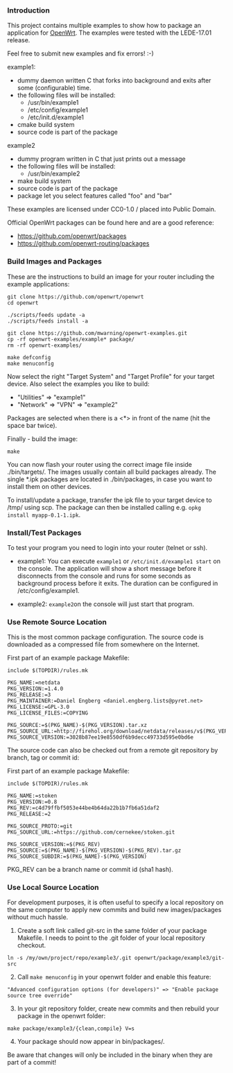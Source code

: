 ### Introduction

This project contains multiple examples to show how to package an application for [OpenWrt](https://openwrt.org).
The examples were tested with the LEDE-17.01 release.

Feel free to submit new examples and fix errors! :-)

example1:
* dummy daemon written C that forks into background and exits after some (configurable) time.
* the following files will be installed:
  * /usr/bin/example1
  * /etc/config/example1
  * /etc/init.d/example1
* cmake build system
* source code is part of the package

example2
* dummy program written in C that just prints out a message
* the following files will be installed:
  * /usr/bin/example2
* make build system
* source code is part of the package
* package let you select features called "foo" and "bar"

These examples are licensed under CC0-1.0 / placed into Public Domain.

Official OpenWrt packages can be found here and are a good reference:
* https://github.com/openwrt/packages
* https://github.com/openwrt-routing/packages

### Build Images and Packages

These are the instructions to build an image
for your router including the example applications:

```
git clone https://github.com/openwrt/openwrt
cd openwrt

./scripts/feeds update -a
./scripts/feeds install -a

git clone https://github.com/mwarning/openwrt-examples.git
cp -rf openwrt-examples/example* package/
rm -rf openwrt-examples/

make defconfig
make menuconfig
```

Now select the right "Target System" and "Target Profile" for your target device.
Also select the examples you like to build:

* "Utilities" => "example1"
* "Network" => "VPN" => "example2"

Packages are selected when there is a <*> in front of the name (hit the space bar twice).

Finally - build the image:
```
make
```

You can now flash your router using the correct image file inside ./bin/targets/. The images usually contain all build packages already.
The single *.ipk packages are located in ./bin/packages, in case you want to install them on other devices.

To install/update a package, transfer the ipk file to your target device to /tmp/ using scp.
The package can then be installed calling e.g. `opkg install myapp-0.1-1.ipk`.

### Install/Test Packages

To test your program you need to login into your router (telnet or ssh).

* example1:
You can execute `example1` or `/etc/init.d/example1 start` on the console.
The application will show a short message before it disconnects
from the console and runs for some seconds as background process before it exits.
The duration can be configured in /etc/config/example1.

* example2:
`example2`on the console will just start that program.

### Use Remote Source Location

This is the most common package configuration.
The source code is downloaded as a compressed file from somewhere on the Internet.

First part of an example package Makefile:
```
include $(TOPDIR)/rules.mk

PKG_NAME:=netdata
PKG_VERSION:=1.4.0
PKG_RELEASE:=3
PKG_MAINTAINER:=Daniel Engberg <daniel.engberg.lists@pyret.net>
PKG_LICENSE:=GPL-3.0
PKG_LICENSE_FILES:=COPYING

PKG_SOURCE:=$(PKG_NAME)-$(PKG_VERSION).tar.xz
PKG_SOURCE_URL:=http://firehol.org/download/netdata/releases/v$(PKG_VERSION)
PKG_SOURCE_VERSION:=3028b87ee19e8550df6b9decc49733d595e0bd6e
```

The source code can also be checked out from a remote git repository by branch, tag or commit id:

First part of an example package Makefile:
```
include $(TOPDIR)/rules.mk

PKG_NAME:=stoken
PKG_VERSION:=0.8
PKG_REV:=c4d79ffbf5053e44be4b64da22b1b7fb6a51daf2
PKG_RELEASE:=2

PKG_SOURCE_PROTO:=git
PKG_SOURCE_URL:=https://github.com/cernekee/stoken.git

PKG_SOURCE_VERSION:=$(PKG_REV)
PKG_SOURCE:=$(PKG_NAME)-$(PKG_VERSION)-$(PKG_REV).tar.gz
PKG_SOURCE_SUBDIR:=$(PKG_NAME)-$(PKG_VERSION)
```

PKG_REV can be a branch name or commit id (sha1 hash).

### Use Local Source Location

For development purposes, it is often useful to specify a local repository on the same computer to apply new commits and build new images/packages without much hassle.

1. Create a soft link called git-src in the same folder of your package Makefile. I needs to point to the .git folder of your local repository checkout.
```
ln -s /my/own/project/repo/example3/.git openwrt/package/example3/git-src
```

2. Call `make menuconfig` in your openwrt folder and enable this feature:
```
"Advanced configuration options (for developers)" => "Enable package source tree override"
```

3. In your git repository folder, create new commits and then rebuild your package in the openwrt folder:

```
make package/example3/{clean,compile} V=s
```

4. Your package should now appear in bin/packages/.

Be aware that changes will only be included in the binary when they are part of a commit!
